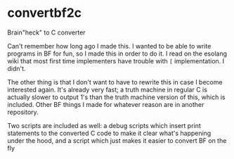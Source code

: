 # convertbf2c
Brain"heck" to C converter

Can't remember how long ago I made this. I wanted to be able to write programs in BF for fun, so I made this in order to do it. I read on the esolang wiki that most first time implementers have trouble with `[` implementation. I didn't.

The other thing is that I don't want to have to rewrite this in case I become interested again. It's already very fast; a truth machine in regular C is actually slower to output 1's than the truth machine version of this, which is included. Other BF things I made for whatever reason are in another repository.

Two scripts are included as well: a debug scripts which insert print statements to the converted C code to make it clear what's happening under the hood, and a script which just makes it easier to convert BF on the fly
